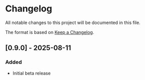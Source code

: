 # Changelog

All notable changes to this project will be documented in this file.

The format is based on [Keep a Changelog](https://keepachangelog.com/).

## [0.9.0] - 2025-08-11
### Added
- Initial beta release
